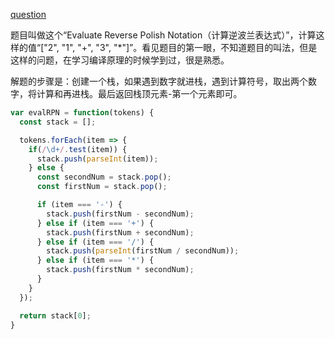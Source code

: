 [question](https://leetcode.com/problems/evaluate-reverse-polish-notation/)

题目叫做这个“Evaluate Reverse Polish Notation（计算逆波兰表达式）”，计算这样的值“["2", "1", "+", "3", "*"]”。看见题目的第一眼，不知道题目的叫法，但是这样的问题，在学习编译原理的时候学到过，很是熟悉。


解题的步骤是：创建一个栈，如果遇到数字就进栈，遇到计算符号，取出两个数字，将计算和再进栈。最后返回栈顶元素-第一个元素即可。

```js
var evalRPN = function(tokens) {
  const stack = [];

  tokens.forEach(item => {
    if(/\d+/.test(item)) {
      stack.push(parseInt(item));
    } else {
      const secondNum = stack.pop();
      const firstNum = stack.pop();

      if (item === '-') {
        stack.push(firstNum - secondNum);
      } else if (item === '+') {
        stack.push(firstNum + secondNum);
      } else if (item === '/') {
        stack.push(parseInt(firstNum / secondNum));
      } else if (item === '*') {
        stack.push(firstNum * secondNum);
      }
    }
  });

  return stack[0];
}
```
